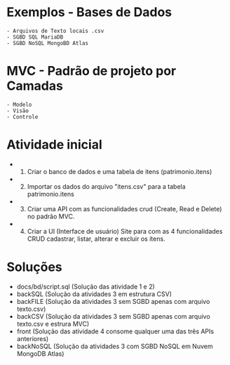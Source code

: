 # Exemplos - Bases de Dados
	- Arquivos de Texto locais .csv
	- SGBD SQL MariaDB
	- SGBD NoSQL MongoBD Atlas
	
# MVC - Padrão de projeto por Camadas
	- Modelo
	- Visão
	- Controle
	
# Atividade inicial
- 1. Criar o banco de dados e uma tabela de itens (patrimonio.itens)
- 2. Importar os dados do arquivo "itens.csv" para a tabela patrimonio.itens
- 3. Criar uma API com as funcionalidades crud (Create, Read e Delete) no padrão MVC.
- 4. Criar a UI (Interface de usuário) Site para com as 4 funcionalidades CRUD cadastrar, listar, alterar e excluir os ítens.

# Soluções
- docs/bd/script.sql (Solução das atividade 1 e 2)
- backSQL (Solução da atividades 3 em estrutura CSV)
- backFILE (Solução da atividades 3 sem SGBD apenas com arquivo texto.csv)
- backCSV (Solução da atividades 3 sem SGBD apenas com arquivo texto.csv e estrura MVC)
- front (Solução das atividade 4 consome qualquer uma das três APIs anteriores)
- backNoSQL (Solução da atividades 3 com SGBD NoSQL em Nuvem MongoDB Atlas)